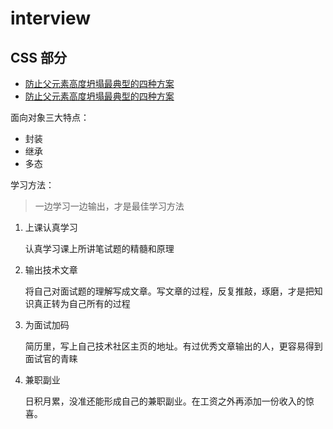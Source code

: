 ﻿
# interview

## CSS 部分

* [防止父元素高度坍塌最典型的四种方案](https://interview.zhangpan.online/docs/test.html)
* [防止父元素高度坍塌最典型的四种方案](/docs/test.html)

面向对象三大特点：

* 封装
* 继承
* 多态

学习方法：

> 一边学习一边输出，才是最佳学习方法

1. 上课认真学习

   认真学习课上所讲笔试题的精髓和原理

2. 输出技术文章

   将自己对面试题的理解写成文章。写文章的过程，反复推敲，琢磨，才是把知识真正转为自己所有的过程

3. 为面试加码

   简历里，写上自己技术社区主页的地址。有过优秀文章输出的人，更容易得到面试官的青睐

4. 兼职副业

   日积月累，没准还能形成自己的兼职副业。在工资之外再添加一份收入的惊喜。
